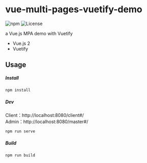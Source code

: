 # vue-multi-pages-vuetify-demo

![npm](https://img.shields.io/badge/npm-0.1.0-84CC16.svg?style=flat-square)  ![License](https://img.shields.io/badge/License-MIT-0284C7.svg?logo=&style=flat-square)

a Vue.js MPA demo with Vuetify

+ Vue.js 2
+ Vuetify



## Usage

##### Install

```bash
npm install
```

##### Dev

Client：http://localhost:8080/client#/ \
Admin：http://localhost:8080/master#/

```bash
npm run serve
```

##### Build

```bash
npm run build
```
